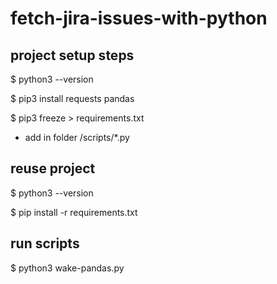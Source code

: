 # fetch-jira-issues-with-python

## project setup steps

$ python3 --version

$ pip3 install requests pandas

$ pip3 freeze > requirements.txt

* add in folder /scripts/*.py

## reuse project

$ python3 --version

$ pip install -r requirements.txt

## run scripts

$ python3 wake-pandas.py